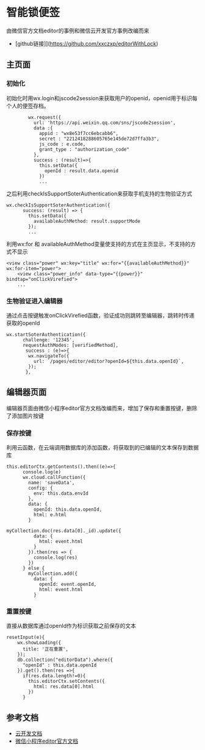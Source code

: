 # 智能锁便签

由微信官方文档editor的事例和微信云开发官方事例改编而来
- [github链接]](https://github.com/xxczxp/editorWithLock)

## 主页面
### 初始化
初始化时用wx.login和jscode2session来获取用户的openid，openid用于标识每个人的便签存档。
```
        wx.request({
          url: 'https://api.weixin.qq.com/sns/jscode2session',
          data :{
            appid : "wx8e53f7cc6ebcabb6",
            secret : "2212418288605765e145de72d7ffa3b3",
            js_code : e.code,
            grant_type : "authorization_code"
          },
          success : (result)=>{
            this.setData({
              openId : result.data.openid
            })
            ...
```
之后利用checkIsSupportSoterAuthentication来获取手机支持的生物验证方式
```
wx.checkIsSupportSoterAuthentication({
      success: (result) => {
        this.setData({
          availableAuthMethod: result.supportMode
        });
        ...
```
利用wx:for 和 availableAuthMethod变量使支持的方式在主页显示，不支持的方式不显示
```
<view class="power" wx:key="title" wx:for="{{availableAuthMethod}}" wx:for-item="power">
    <view class="power_info" data-type="{{power}}" bindtap="onClickVirefied">
    ...
```
### 生物验证进入编辑器
通过点击按键触发onClickVirefied函数，验证成功则跳转至编辑器，跳转时传递获取的openId
```
wx.startSoterAuthentication({
      challenge: '12345',
      requestAuthModes: [verifiedMethod],
       success : (e)=>{
        wx.navigateTo({
          url: `/pages/editor/editor?openId=${this.data.openId}`,
        });
       },
```

## 编辑器页面
编辑器页面由微信小程序editor官方文档改编而来，增加了保存和重置按键，删除了添加图片按键
### 保存按键
利用云函数，在云端调用数据库的添加函数，将获取到的已编辑的文本保存到数据库
```
this.editorCtx.getContents().then((e)=>{
      console.log(e)
      wx.cloud.callFunction({
        name: 'saveData',
        config: {
          env: this.data.envId
        },
        data: {
          openId: this.data.openId,
          html: e.html
        }
```
```
myCollection.doc(res.data[0]._id).update({
          data: {
            html: event.html
          }
        }).then(res => {
          console.log(res)
        })
      } else {
        myCollection.add({
          data: {
            openId: event.openId,
            html: event.html
          }
```
### 重置按键
直接从数据库通过openId作为标识获取之前保存的文本
```
resetInput(e){
    wx.showLoading({
      title: '正在重置',
    });
    db.collection("editorData").where({
      "openId" : this.data.openId
    }).get().then(res =>{
      if(res.data.length!=0){
        this.editorCtx.setContents({
          html: res.data[0].html
        })
      }
```
## 参考文档

- [云开发文档](https://developers.weixin.qq.com/miniprogram/dev/wxcloud/basis/getting-started.html)
- [微信小程序editor官方文档](https://developers.weixin.qq.com/miniprogram/dev/component/editor.html)

